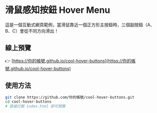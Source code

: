 # 滑鼠感知按鈕 Hover Menu

這是一個互動式網頁範例，當滑鼠靠近一個正方形主按鈕時，三個副按鈕（A、B、C）會從不同方向滑出！

## 線上預覽

👉 [https://你的帳號.github.io/cool-hover-buttons](https://你的帳號.github.io/cool-hover-buttons)

## 使用方法

```bash
git clone https://github.com/你的帳號/cool-hover-buttons.git
cd cool-hover-buttons
# 直接打開 index.html 即可預覽

